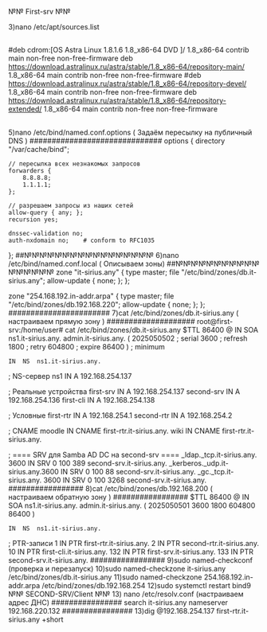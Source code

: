  №№ First-srv №№ 

3)nano /etc/apt/sources.list
## 
#deb cdrom:[OS Astra Linux 1.8.1.6 1.8_x86-64 DVD ]/ 1.8_x86-64 contrib main non-free non-free-firmware
deb https://download.astralinux.ru/astra/stable/1.8_x86-64/repository-main/ 1.8_x86-64 main contrib non-free non-free-firmware
#deb https://download.astralinux.ru/astra/stable/1.8_x86-64/repository-devel/ 1.8_x86-64 main contrib non-free non-free-firmware
deb https://download.astralinux.ru/astra/stable/1.8_x86-64/repository-extended/ 1.8_x86-64 main contrib non-free non-free-firmware
##
5)nano /etc/bind/named.conf.options ( Задаём пересылку на публичный DNS )
##############################
options {
    directory "/var/cache/bind";

    // пересылка всех незнакомых запросов
    forwarders {
        8.8.8.8;
        1.1.1.1;
    };

    // разрешаем запросы из наших сетей
    allow-query { any; };
    recursion yes;

    dnssec-validation no;
    auth-nxdomain no;    # conform to RFC1035
};
##№№№№№№№№№№№№№№№№№
6)nano /etc/bind/named.conf.local ( Описываем зоны) 
##№№№№№№№№№№№№№№№№№
zone "it-sirius.any" {
    type master;
    file "/etc/bind/zones/db.it-sirius.any";
    allow-update { none; };
};

zone "254.168.192.in-addr.arpa" {
    type master;
    file "/etc/bind/zones/db.192.168.220";
    allow-update { none; };
};
#######################
7)cat /etc/bind/zones/db.it-sirius.any ( настраиваем прямую зону )
####################
root@first-srv:/home/user# cat /etc/bind/zones/db.it-sirius.any
$TTL 86400
@   IN  SOA ns1.it-sirius.any. admin.it-sirius.any. (
        2025050502 ; serial
        3600       ; refresh
        1800       ; retry
        604800     ; expire
        86400 )    ; minimum

    IN  NS  ns1.it-sirius.any.

; NS-сервер
ns1         IN  A   192.168.254.137

; Реальные устройства
first-srv   IN  A   192.168.254.137
second-srv  IN  A   192.168.254.136
first-cli   IN  A   192.168.254.138

; Условные
first-rtr   IN  A   192.168.254.1
second-rtr  IN  A   192.168.254.2


; CNAME
moodle      IN  CNAME   first-rtr.it-sirius.any.
wiki        IN  CNAME   first-rtr.it-sirius.any.

; ==== SRV для Samba AD DC на second-srv ====
_ldap._tcp.it-sirius.any.    3600 IN SRV 0 100 389   second-srv.it-sirius.any.
_kerberos._udp.it-sirius.any.3600 IN SRV 0 100 88    second-srv.it-sirius.any.
_gc._tcp.it-sirius.any.      3600 IN SRV 0 100 3268  second-srv.it-sirius.any.
#################
8)cat /etc/bind/zones/db.192.168.200 ( настраиваем обратную зону )
#################
$TTL 86400
@   IN  SOA ns1.it-sirius.any. admin.it-sirius.any. (
        2025050501
        3600
        1800
        604800
        86400 )

    IN  NS  ns1.it-sirius.any.

; PTR-записи
1     IN PTR  first-rtr.it-sirius.any.
2     IN PTR  second-rtr.it-sirius.any.
10    IN PTR  first-cli.it-sirius.any.
132   IN PTR  first-srv.it-sirius.any.
133   IN PTR  second-srv.it-sirius.any.
#################
9)sudo named-checkconf (проверка и перезапуск)
10)sudo named-checkzone it-sirius.any    /etc/bind/zones/db.it-sirius.any
11)sudo named-checkzone 254.168.192.in-addr.arpa /etc/bind/zones/db.192.168.254
12)sudo systemctl restart bind9
 №№ SECOND-SRV/Client №№
13) nano /etc/resolv.conf (настраиваем адрес ДНС)
################
search it-sirius.any
nameserver 192.168.220.132 
################
13)dig @192.168.254.137 first-rtr.it-sirius.any +short 
